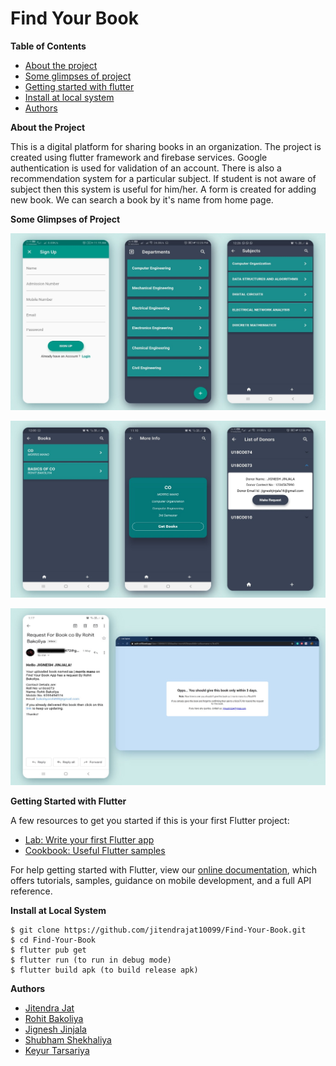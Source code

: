 # **Find Your Book**

**Table of Contents**

- [About the project](#about)
- [Some glimpses of project](#glimpse)
- [Getting started with flutter](#start)
- [Install at local system](#local)
- [Authors](#con)

**<a name="about"></a>About the Project**

This is a digital platform for sharing books in an organization. The project is created using flutter framework and firebase services. Google authentication is used for validation of an account. There is also a recommendation system for a particular subject. If student is not aware of subject then this system is useful for him/her. A form is created for adding new book. We can search a book by it&#39;s name from home page.

**<a name="glimpse"></a>Some Glimpses of Project**

![](https://github.com/jignesh1604/Find-Your-Book/blob/master/Images/image1.jpg)

![](https://github.com/jignesh1604/Find-Your-Book/blob/master/Images/image3.jpg)

![](https://github.com/jignesh1604/Find-Your-Book/blob/master/Images/image5.jpg)

**<a name="start"></a>Getting Started with Flutter**

A few resources to get you started if this is your first Flutter project:

- [Lab: Write your first Flutter app](https://flutter.dev/docs/get-started/codelab)
- [Cookbook: Useful Flutter samples](https://flutter.dev/docs/cookbook)

For help getting started with Flutter, view our [online documentation](https://flutter.dev/docs), which offers tutorials, samples, guidance on mobile development, and a full API reference.

**<a name="local"></a>Install at Local System**

```
$ git clone https://github.com/jitendrajat10099/Find-Your-Book.git 
$ cd Find-Your-Book 
$ flutter pub get
$ flutter run (to run in debug mode)
$ flutter build apk (to build release apk)
```

**<a name="con"></a>Authors**

- [Jitendra Jat](https://github.com/jitendrajat10099)
- [Rohit Bakoliya](https://github.com/rohitbakoliya)
- [Jignesh Jinjala](https://github.com/jignesh1604)
- [Shubham Shekhaliya](https://github.com/shubham4756)
- [Keyur Tarsariya](https://github.com/Keyur012)
